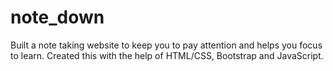 # note_down
Built a note taking website to keep you to pay attention and helps you focus to learn. Created this with the help of HTML/CSS, Bootstrap and JavaScript. 
